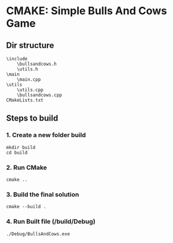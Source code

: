 # CMAKE: Simple Bulls And Cows Game 
## Dir structure
```
\include
    \bullsandcows.h
    \utils.h
\main
    \main.cpp
\utils
    \utils.cpp
    \bullsandcows.cpp
CMakeLists.txt
```

## Steps to build

### 1. Create a new folder build
```
mkdir build
cd build
```

### 2. Run CMake
```
cmake ..
```

### 3. Build the final solution
```
cmake --build .
```

### 4. Run Built file (/build/Debug)
```
./Debug/BullsAndCows.exe
```